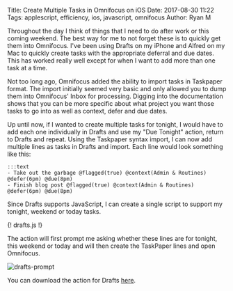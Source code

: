Title: Create Multiple Tasks in Omnifocus on iOS
Date: 2017-08-30 11:22
Tags: applescript, efficiency, ios, javascript, omnifocus
Author: Ryan M

Throughout the day I think of things that I need to do after work or this coming weekend. The best way for me to not forget these is to quickly get them into Omnifocus. I've been using Drafts on my iPhone and Alfred on my Mac to quickly create tasks with the appropriate deferral and due dates. This has worked really well except for when I want to add more than one task at a time. 

Not too long ago, Omnifocus added the ability to import tasks in Taskpaper format. The import initially seemed very basic and only allowed you to dump them into Omnifocus' Inbox for processing. Digging into the documentation shows that you can be more specific about what project you want those tasks to go into as well as context, defer and due dates.

 Up until now, if I wanted to create multiple tasks for tonight, I would have to add each one individually in Drafts and use my "Due Tonight" action, return to Drafts and repeat. Using the Taskpaper syntax import, I can now add multiple lines as tasks in Drafts and import. Each line would look something like this:

	:::text
	- Take out the garbage @flagged(true) @context(Admin & Routines) @defer(6pm) @due(8pm)
	- Finish blog post @flagged(true) @context(Admin & Routines) @defer(6pm) @due(8pm)

Since Drafts supports JavaScript, I can create a single script to support my tonight, weekend or today tasks.

{! drafts.js !}

The action will first prompt me asking whether these lines are for tonight, this weekend or today and will then create the TaskPaper lines and open Omnifocus.

![drafts-prompt]({static}drafts-prompt.png)

You can download the action for Drafts [here][download].

[download]: https://drafts4-actions.agiletortoise.com/a/2Ex

